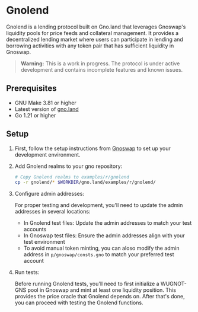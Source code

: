 # Gnolend

Gnolend is a lending protocol built on Gno.land that leverages Gnoswap's liquidity pools for price feeds and collateral management. It provides a decentralized lending market where users can participate in lending and borrowing activities with any token pair that has sufficient liquidity in Gnoswap.

> **Warning:** This is a work in progress. The protocol is under active development and contains incomplete features and known issues.

## Prerequisites

- GNU Make 3.81 or higher
- Latest version of [gno.land](https://github.com/gnolang/gno)
- Go 1.21 or higher

## Setup

1. First, follow the setup instructions from [Gnoswap](https://github.com/gnoswap-labs/gnoswap) to set up your development environment.

2. Add Gnolend realms to your gno repository:

   ```bash
   # Copy Gnolend realms to examples/r/gnolend
   cp -r gnolend/* $WORKDIR/gno.land/examples/r/gnolend/
   ```

3. Configure admin addresses:

   For proper testing and development, you'll need to update the admin addresses in several locations:

   - In Gnolend test files: Update the admin addresses to match your test accounts
   - In Gnoswap test files: Ensure the admin addresses align with your test environment
   - To avoid manual token minting, you can aloso modify the admin address in `p/gnoswap/consts.gno` to match your preferred test account

4. Run tests:

   Before running Gnolend tests, you'll need to first initialize a WUGNOT-GNS pool in Gnoswap and mint at least one liquidity position. This provides the price oracle that Gnolend depends on. After that's done, you can proceed with testing the Gnolend functions.
